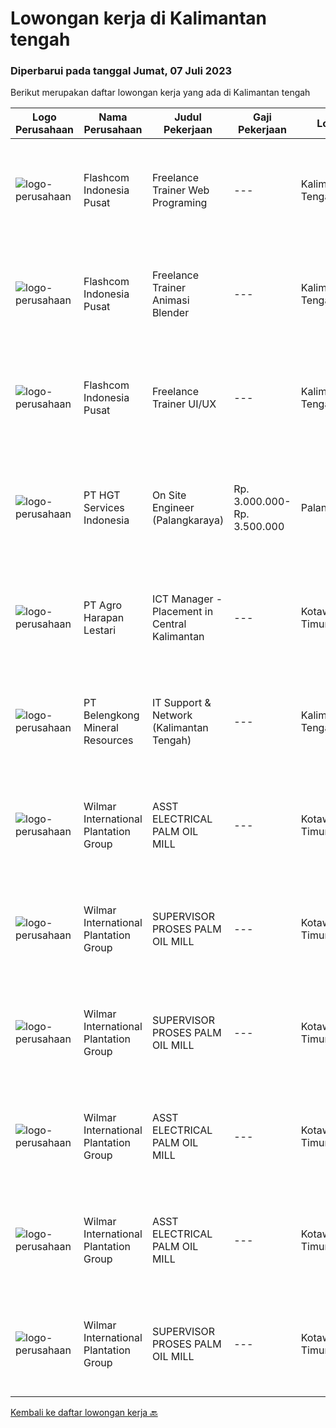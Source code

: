 
  # Lowongan kerja di Kalimantan tengah

  ### Diperbarui pada tanggal Jumat, 07 Juli 2023

  Berikut merupakan daftar lowongan kerja yang ada di Kalimantan tengah

  |Logo Perusahaan | Nama Perusahaan | Judul Pekerjaan | Gaji Pekerjaan | Lokasi | Deskripsi | Tanggal diunggah | Pranala |
  | -------------- | --------------- | --------------- | --------- | --------- | -------------- | ------- | ----------- |
  |![logo-perusahaan](https://i.ibb.co/sqvTCh9/112815900-stock-vector-no-image-available-icon-flat-vector.webp)|Flashcom Indonesia Pusat|Freelance Trainer Web Programing|---|Kalimantan Tengah|KATEGORI PEKERJAANKategori Pekerjaan                 : Trainer Web ProgramingLevel Pekerjaan                      : Basic - Expert DESKRIPSI...|Rabu, 05 Juli 2023|https://www.jobstreet.co.id/id/job/freelance-trainer-web-programing-1036340593?token=0~c88e80d6-11c0-4617-97b5-a00c50eb9532&sectionRank=1&jobId=jobstreet-id-job-1036340593|
|![logo-perusahaan](https://i.ibb.co/sqvTCh9/112815900-stock-vector-no-image-available-icon-flat-vector.webp)|Flashcom Indonesia Pusat|Freelance Trainer Animasi Blender|---|Kalimantan Tengah|KATEGORI PEKERJAANKategori Pekerjaan                 : Trainer Animasi BlenderLevel Pekerjaan                      : Basic - Expert DESKRIPSI...|Rabu, 05 Juli 2023|https://www.jobstreet.co.id/id/job/freelance-trainer-animasi-blender-1036340993?token=0~c88e80d6-11c0-4617-97b5-a00c50eb9532&sectionRank=2&jobId=jobstreet-id-job-1036340993|
|![logo-perusahaan](https://i.ibb.co/sqvTCh9/112815900-stock-vector-no-image-available-icon-flat-vector.webp)|Flashcom Indonesia Pusat|Freelance Trainer UI/UX|---|Kalimantan Tengah|KATEGORI PEKERJAANKategori Pekerjaan                 : Trainer UI/UXLevel Pekerjaan                      : Basic - Expert DESKRIPSI PEKERJAANKRITERIA...|Rabu, 05 Juli 2023|https://www.jobstreet.co.id/id/job/freelance-trainer-ui-ux-1036340961?token=0~c88e80d6-11c0-4617-97b5-a00c50eb9532&sectionRank=3&jobId=jobstreet-id-job-1036340961|
|![logo-perusahaan](https://image-service-cdn.seek.com.au/772ed3a5c6c0da4b2a348dbfafd455329a8e18e7/ee4dce1061f3f616224767ad58cb2fc751b8d2dc)|PT HGT Services Indonesia|On Site Engineer (Palangkaraya)|Rp. 3.000.000-Rp. 3.500.000|Palangkaraya|URAIAN PEKERJAAN : Melakukan site survey/asset management, yaitu melakukan pendataan perangkat Melakukan preventive maintenance, yaitu melakukan...|Kamis, 29 Juni 2023|https://www.jobstreet.co.id/id/job/on-site-engineer-palangkaraya-4378694?token=0~c88e80d6-11c0-4617-97b5-a00c50eb9532&sectionRank=4&jobId=jobstreet-id-job-4378694|
|![logo-perusahaan](https://image-service-cdn.seek.com.au/7217c8e1f3f589755a6fccbc2aacb17c98a2e02d/ee4dce1061f3f616224767ad58cb2fc751b8d2dc)|PT Agro Harapan Lestari|ICT Manager - Placement in Central Kalimantan|---|Kotawaringin Timur|To lead IT team in Central Kalimantan, West Kalimantan. Monitor, control, day to day ICT Operation support for plantation estate, Mill and others...|Senin, 26 Juni 2023|https://www.jobstreet.co.id/id/job/ict-manager-placement-in-central-kalimantan-4385521?token=0~c88e80d6-11c0-4617-97b5-a00c50eb9532&sectionRank=5&jobId=jobstreet-id-job-4385521|
|![logo-perusahaan](https://image-service-cdn.seek.com.au/14ed12ac0ff1a56e722f9787eb124362c569f00f/ee4dce1061f3f616224767ad58cb2fc751b8d2dc)|PT Belengkong Mineral Resources|IT Support & Network (Kalimantan Tengah)|---|Kalimantan Tengah|Kualifikasi: Pendidikan minimal S1 Teknik Komputer/Sistem Informasi/Teknik Informatika Usia maksimal 28 tahun Pengalaman minimal 2 tahun untuk posisi...|Selasa, 13 Juni 2023|https://www.jobstreet.co.id/id/job/it-support-network-kalimantan-tengah-4369938?token=0~c88e80d6-11c0-4617-97b5-a00c50eb9532&sectionRank=6&jobId=jobstreet-id-job-4369938|
|![logo-perusahaan](https://image-service-cdn.seek.com.au/5683be4817b674e99653d054bb367590069452e8/ee4dce1061f3f616224767ad58cb2fc751b8d2dc)|Wilmar International Plantation Group|ASST ELECTRICAL PALM OIL MILL|---|Kotawaringin Timur|To identify client needs and business process to be able to provide excellent solution and consultancy services Responsible for transforming business...|Selasa, 04 Juli 2023|https://www.jobstreet.co.id/id/job/asst-electrical-palm-oil-mill-1036331778?token=0~c88e80d6-11c0-4617-97b5-a00c50eb9532&sectionRank=7&jobId=jobstreet-id-job-1036331778|
|![logo-perusahaan](https://image-service-cdn.seek.com.au/5683be4817b674e99653d054bb367590069452e8/ee4dce1061f3f616224767ad58cb2fc751b8d2dc)|Wilmar International Plantation Group|SUPERVISOR PROSES PALM OIL MILL|---|Kotawaringin Timur|To identify client needs and business process to be able to provide excellent solution and consultancy services Responsible for transforming business...|Selasa, 04 Juli 2023|https://www.jobstreet.co.id/id/job/supervisor-proses-palm-oil-mill-1036331552?token=0~c88e80d6-11c0-4617-97b5-a00c50eb9532&sectionRank=8&jobId=jobstreet-id-job-1036331552|
|![logo-perusahaan](https://image-service-cdn.seek.com.au/5683be4817b674e99653d054bb367590069452e8/ee4dce1061f3f616224767ad58cb2fc751b8d2dc)|Wilmar International Plantation Group|SUPERVISOR PROSES PALM OIL MILL|---|Kotawaringin Timur|Install and configure SAP systems, including SAP S/4HANA, SAP ECC, SAP BW/4HANA, SAP PO, SAP SolMan, SAP CRM, SAP NetWeaver, SAP PI, and other SAP...|Rabu, 05 Juli 2023|https://www.jobstreet.co.id/id/job/supervisor-proses-palm-oil-mill-1036340610?token=0~c88e80d6-11c0-4617-97b5-a00c50eb9532&sectionRank=9&jobId=jobstreet-id-job-1036340610|
|![logo-perusahaan](https://image-service-cdn.seek.com.au/5683be4817b674e99653d054bb367590069452e8/ee4dce1061f3f616224767ad58cb2fc751b8d2dc)|Wilmar International Plantation Group|ASST ELECTRICAL PALM OIL MILL|---|Kotawaringin Timur|Install and configure SAP systems, including SAP S/4HANA, SAP ECC, SAP BW/4HANA, SAP PO, SAP SolMan, SAP CRM, SAP NetWeaver, SAP PI, and other SAP...|Rabu, 05 Juli 2023|https://www.jobstreet.co.id/id/job/asst-electrical-palm-oil-mill-1036341131?token=0~c88e80d6-11c0-4617-97b5-a00c50eb9532&sectionRank=10&jobId=jobstreet-id-job-1036341131|
|![logo-perusahaan](https://image-service-cdn.seek.com.au/5683be4817b674e99653d054bb367590069452e8/ee4dce1061f3f616224767ad58cb2fc751b8d2dc)|Wilmar International Plantation Group|ASST ELECTRICAL PALM OIL MILL|---|Kotawaringin Timur|Identify &amp; developed application base on predefined business requirements. Designs, custom develops, codes, and test complex programs. Responsible...|Senin, 03 Juli 2023|https://www.jobstreet.co.id/id/job/asst-electrical-palm-oil-mill-1036320972?token=0~c88e80d6-11c0-4617-97b5-a00c50eb9532&sectionRank=11&jobId=jobstreet-id-job-1036320972|
|![logo-perusahaan](https://image-service-cdn.seek.com.au/5683be4817b674e99653d054bb367590069452e8/ee4dce1061f3f616224767ad58cb2fc751b8d2dc)|Wilmar International Plantation Group|SUPERVISOR PROSES PALM OIL MILL|---|Kotawaringin Timur|Identify &amp; developed application base on predefined business requirements. Designs, custom develops, codes, and test complex programs. Responsible...|Senin, 03 Juli 2023|https://www.jobstreet.co.id/id/job/supervisor-proses-palm-oil-mill-1036321949?token=0~c88e80d6-11c0-4617-97b5-a00c50eb9532&sectionRank=12&jobId=jobstreet-id-job-1036321949|


  [Kembali ke daftar lowongan kerja 🔙](../README.md#daftar-lowongan-kerja)
  